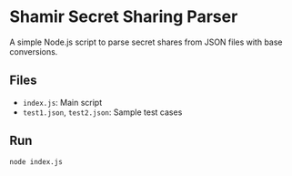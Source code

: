 # Shamir Secret Sharing Parser

A simple Node.js script to parse secret shares from JSON files with base conversions.

## Files
- `index.js`: Main script
- `test1.json`, `test2.json`: Sample test cases

## Run
```bash
node index.js

